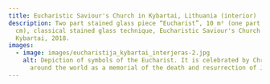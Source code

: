 ```yaml
---
title: Eucharistic Saviour's Church in Kybartai, Lithuania (interior)
description: Two part stained glass piece “Eucharist”, 10 m² (one part –50x500
  cm), classical stained glass technique, Eucharistic Saviour's Church in
  Kybartai, 2018.
images:
  - image: images/eucharistija_kybartai_interjeras-2.jpg
    alt: Depiction of symbols of the Eucharist. It is celebrated by Christians
      around the world as a memorial of the death and resurrection of Jesus.
---
```

